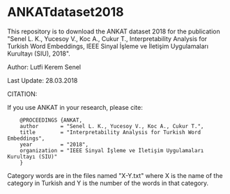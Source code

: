 # ANKATdataset2018
This repository is to download the ANKAT dataset 2018 for the publication "Senel L. K., Yucesoy V., Koc A., Cukur T., Interpretability Analysis for Turkish Word Embeddings, IEEE Sinyal İşleme ve İletişim Uygulamaları Kurultayı (SIU), 2018".

 Author: Lutfi Kerem Senel
 
 Last Update: 28.03.2018
 
 CITATION:
 
If you use ANKAT in your research, please cite:

		@PROCEEDINGS {ANKAT,
    	author       = "Senel L. K., Yucesoy V., Koc A., Cukur T.",
    	title        = "Interpretability Analysis for Turkish Word Embeddings",
    	year         = "2018",
    	organization = "IEEE Sinyal İşleme ve İletişim Uygulamaları Kurultayı (SIU)"
		}

Category words are in the files named "X-Y.txt" where X is the name of the category in Turkish and Y is the number of the words in that category. 

